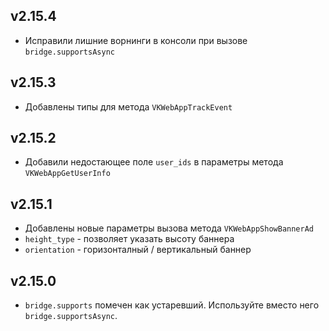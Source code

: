 ## v2.15.4

- Исправили лишние ворнинги в консоли при вызове `bridge.supportsAsync`

## v2.15.3

- Добавлены типы для метода `VKWebAppTrackEvent`

## v2.15.2

- Добавили недостающее поле `user_ids` в параметры метода `VKWebAppGetUserInfo`

## v2.15.1

- Добавлены новые параметры вызова метода `VKWebAppShowBannerAd`
- `height_type` - позволяет указать высоту баннера
- `orientation` - горизонталный / вертикальный баннер

## v2.15.0

- `bridge.supports` помечен как устаревший. Используйте вместо него `bridge.supportsAsync`.
